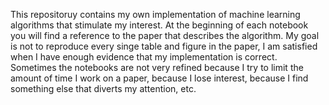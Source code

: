 This repositoruy contains my own implementation of machine learning algorithms that stimulate my interest.
At the beginning of each notebook you will find a reference to the paper that describes the algorithm.
My goal is not to reproduce every singe table and figure in the paper, I am satisfied when I have enough evidence that my implementation is correct.
Sometimes the notebooks are not very refined because I try to limit the amount of time I work on a paper, because I lose interest, because I find something else that diverts my attention, etc.
